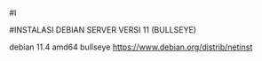 #I

#INSTALASI DEBIAN SERVER VERSI 11 (BULLSEYE)

debian 11.4 amd64 bullseye
https://www.debian.org/distrib/netinst
